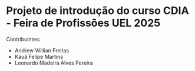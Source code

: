 # Projeto de introdução do curso CDIA - Feira de Profissões UEL 2025

Contribuintes:
- Andrew Willian Freitas
- Kauã Felipe Martins
- Leonardo Madeira Alves Pereira
